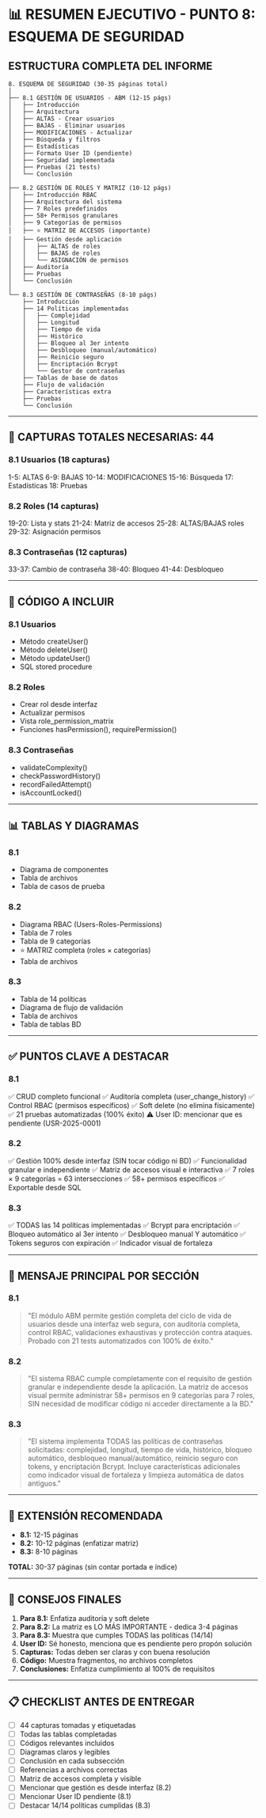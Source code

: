 # 📊 RESUMEN EJECUTIVO - PUNTO 8: ESQUEMA DE SEGURIDAD

## ESTRUCTURA COMPLETA DEL INFORME

```
8. ESQUEMA DE SEGURIDAD (30-35 páginas total)
│
├── 8.1 GESTIÓN DE USUARIOS - ABM (12-15 págs)
│   ├── Introducción
│   ├── Arquitectura
│   ├── ALTAS - Crear usuarios
│   ├── BAJAS - Eliminar usuarios
│   ├── MODIFICACIONES - Actualizar
│   ├── Búsqueda y filtros
│   ├── Estadísticas
│   ├── Formato User ID (pendiente)
│   ├── Seguridad implementada
│   ├── Pruebas (21 tests)
│   └── Conclusión
│
├── 8.2 GESTIÓN DE ROLES Y MATRIZ (10-12 págs)
│   ├── Introducción RBAC
│   ├── Arquitectura del sistema
│   ├── 7 Roles predefinidos
│   ├── 58+ Permisos granulares
│   ├── 9 Categorías de permisos
│   ├── ⭐ MATRIZ DE ACCESOS (importante)
│   ├── Gestión desde aplicación
│   │   ├── ALTAS de roles
│   │   ├── BAJAS de roles
│   │   └── ASIGNACIÓN de permisos
│   ├── Auditoría
│   ├── Pruebas
│   └── Conclusión
│
└── 8.3 GESTIÓN DE CONTRASEÑAS (8-10 págs)
    ├── Introducción
    ├── 14 Políticas implementadas
    │   ├── Complejidad
    │   ├── Longitud
    │   ├── Tiempo de vida
    │   ├── Histórico
    │   ├── Bloqueo al 3er intento
    │   ├── Desbloqueo (manual/automático)
    │   ├── Reinicio seguro
    │   ├── Encriptación Bcrypt
    │   └── Gestor de contraseñas
    ├── Tablas de base de datos
    ├── Flujo de validación
    ├── Características extra
    ├── Pruebas
    └── Conclusión
```

---

## 📸 CAPTURAS TOTALES NECESARIAS: 44

### 8.1 Usuarios (18 capturas)
1-5: ALTAS
6-9: BAJAS
10-14: MODIFICACIONES
15-16: Búsqueda
17: Estadísticas
18: Pruebas

### 8.2 Roles (14 capturas)
19-20: Lista y stats
21-24: Matriz de accesos
25-28: ALTAS/BAJAS roles
29-32: Asignación permisos

### 8.3 Contraseñas (12 capturas)
33-37: Cambio de contraseña
38-40: Bloqueo
41-44: Desbloqueo

---

## 📝 CÓDIGO A INCLUIR

### 8.1 Usuarios
- Método createUser()
- Método deleteUser()
- Método updateUser()
- SQL stored procedure

### 8.2 Roles
- Crear rol desde interfaz
- Actualizar permisos
- Vista role_permission_matrix
- Funciones hasPermission(), requirePermission()

### 8.3 Contraseñas
- validateComplexity()
- checkPasswordHistory()
- recordFailedAttempt()
- isAccountLocked()

---

## 📊 TABLAS Y DIAGRAMAS

### 8.1
- Diagrama de componentes
- Tabla de archivos
- Tabla de casos de prueba

### 8.2
- Diagrama RBAC (Users-Roles-Permissions)
- Tabla de 7 roles
- Tabla de 9 categorías
- ⭐ MATRIZ completa (roles × categorías)
- Tabla de archivos

### 8.3
- Tabla de 14 políticas
- Diagrama de flujo de validación
- Tabla de archivos
- Tabla de tablas BD

---

## ✅ PUNTOS CLAVE A DESTACAR

### 8.1
✅ CRUD completo funcional
✅ Auditoría completa (user_change_history)
✅ Control RBAC (permisos específicos)
✅ Soft delete (no elimina físicamente)
✅ 21 pruebas automatizadas (100% éxito)
⚠️ User ID: mencionar que es pendiente (USR-2025-0001)

### 8.2
✅ Gestión 100% desde interfaz (SIN tocar código ni BD)
✅ Funcionalidad granular e independiente
✅ Matriz de accesos visual e interactiva
✅ 7 roles × 9 categorías = 63 intersecciones
✅ 58+ permisos específicos
✅ Exportable desde SQL

### 8.3
✅ TODAS las 14 políticas implementadas
✅ Bcrypt para encriptación
✅ Bloqueo automático al 3er intento
✅ Desbloqueo manual Y automático
✅ Tokens seguros con expiración
✅ Indicador visual de fortaleza

---

## 🎯 MENSAJE PRINCIPAL POR SECCIÓN

### 8.1
> "El módulo ABM permite gestión completa del ciclo de vida de usuarios
> desde una interfaz web segura, con auditoría completa, control RBAC,
> validaciones exhaustivas y protección contra ataques. Probado con 21
> tests automatizados con 100% de éxito."

### 8.2
> "El sistema RBAC cumple completamente con el requisito de gestión
> granular e independiente desde la aplicación. La matriz de accesos
> visual permite administrar 58+ permisos en 9 categorías para 7 roles,
> SIN necesidad de modificar código ni acceder directamente a la BD."

### 8.3
> "El sistema implementa TODAS las políticas de contraseñas solicitadas:
> complejidad, longitud, tiempo de vida, histórico, bloqueo automático,
> desbloqueo manual/automático, reinicio seguro con tokens, y encriptación
> Bcrypt. Incluye características adicionales como indicador visual de
> fortaleza y limpieza automática de datos antiguos."

---

## 📏 EXTENSIÓN RECOMENDADA

- **8.1:** 12-15 páginas
- **8.2:** 10-12 páginas (enfatizar matriz)
- **8.3:** 8-10 páginas

**TOTAL:** 30-37 páginas (sin contar portada e índice)

---

## 🔑 CONSEJOS FINALES

1. **Para 8.1:** Enfatiza auditoría y soft delete
2. **Para 8.2:** La matriz es LO MÁS IMPORTANTE - dedica 3-4 páginas
3. **Para 8.3:** Muestra que cumples TODAS las políticas (14/14)
4. **User ID:** Sé honesto, menciona que es pendiente pero propón solución
5. **Capturas:** Todas deben ser claras y con buena resolución
6. **Código:** Muestra fragmentos, no archivos completos
7. **Conclusiones:** Enfatiza cumplimiento al 100% de requisitos

---

## 📋 CHECKLIST ANTES DE ENTREGAR

- [ ] 44 capturas tomadas y etiquetadas
- [ ] Todas las tablas completadas
- [ ] Códigos relevantes incluidos
- [ ] Diagramas claros y legibles
- [ ] Conclusión en cada subsección
- [ ] Referencias a archivos correctas
- [ ] Matriz de accesos completa y visible
- [ ] Mencionar que gestión es desde interfaz (8.2)
- [ ] Mencionar User ID pendiente (8.1)
- [ ] Destacar 14/14 políticas cumplidas (8.3)
